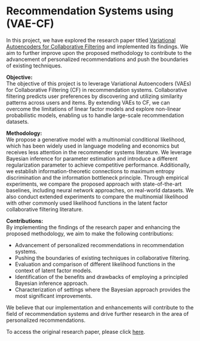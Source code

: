# Recommendation Systems using (VAE-CF)

In this project, we have explored the research paper titled [Variational Autoencoders for Collaborative Filtering](https://arxiv.org/pdf/1802.05814v1.pdf) and implemented its findings. We aim to further improve upon the proposed methodology to contribute to the advancement of personalized recommendations and push the boundaries of existing techniques.

**Objective:**  
The objective of this project is to leverage Variational Autoencoders (VAEs) for Collaborative Filtering (CF) in recommendation systems. Collaborative filtering predicts user preferences by discovering and utilizing similarity patterns across users and items. By extending VAEs to CF, we can overcome the limitations of linear factor models and explore non-linear probabilistic models, enabling us to handle large-scale recommendation datasets.

**Methodology:**  
We propose a generative model with a multinomial conditional likelihood, which has been widely used in language modeling and economics but receives less attention in the recommender systems literature. We leverage Bayesian inference for parameter estimation and introduce a different regularization parameter to achieve competitive performance. Additionally, we establish information-theoretic connections to maximum entropy discrimination and the information bottleneck principle. Through empirical experiments, we compare the proposed approach with state-of-the-art baselines, including neural network approaches, on real-world datasets. We also conduct extended experiments to compare the multinomial likelihood with other commonly used likelihood functions in the latent factor collaborative filtering literature.

**Contributions:**  
By implementing the findings of the research paper and enhancing the proposed methodology, we aim to make the following contributions:
- Advancement of personalized recommendations in recommendation systems.
- Pushing the boundaries of existing techniques in collaborative filtering.
- Evaluation and comparison of different likelihood functions in the context of latent factor models.
- Identification of the benefits and drawbacks of employing a principled Bayesian inference approach.
- Characterization of settings where the Bayesian approach provides the most significant improvements.

We believe that our implementation and enhancements will contribute to the field of recommendation systems and drive further research in the area of personalized recommendations.

To access the original research paper, please click [here](https://arxiv.org/pdf/1802.05814v1.pdf).
